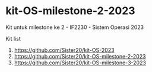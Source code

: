 # kit-OS-milestone-2-2023
Kit untuk milestone ke 2 - IF2230 - Sistem Operasi 2023 

Kit list
1. https://github.com/Sister20/kit-OS-2023
2. https://github.com/Sister20/kit-OS-milestone-2-2023
3. https://github.com/Sister20/kit-OS-milestone-3-2023
